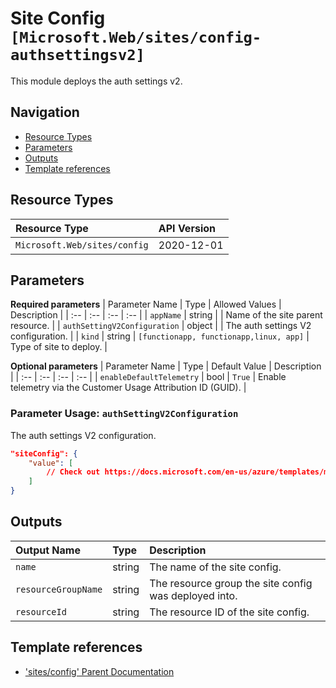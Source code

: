# Site Config `[Microsoft.Web/sites/config-authsettingsv2]`

This module deploys the auth settings v2.

## Navigation

- [Resource Types](#Resource-Types)
- [Parameters](#Parameters)
- [Outputs](#Outputs)
- [Template references](#Template-references)

## Resource Types

| Resource Type | API Version |
| :-- | :-- |
| `Microsoft.Web/sites/config` | 2020-12-01 |

## Parameters

**Required parameters**
| Parameter Name | Type | Allowed Values | Description |
| :-- | :-- | :-- | :-- |
| `appName` | string |  | Name of the site parent resource. |
| `authSettingV2Configuration` | object |  | The auth settings V2 configuration. |
| `kind` | string | `[functionapp, functionapp,linux, app]` | Type of site to deploy. |

**Optional parameters**
| Parameter Name | Type | Default Value | Description |
| :-- | :-- | :-- | :-- |
| `enableDefaultTelemetry` | bool | `True` | Enable telemetry via the Customer Usage Attribution ID (GUID). |


### Parameter Usage: `authSettingV2Configuration`

The auth settings V2 configuration.

```json
"siteConfig": {
    "value": [
        // Check out https://docs.microsoft.com/en-us/azure/templates/microsoft.web/sites/config-authsettingsv2?tabs=bicep#siteauthsettingsv2properties for possible properties
    ]
}
```

## Outputs

| Output Name | Type | Description |
| :-- | :-- | :-- |
| `name` | string | The name of the site config. |
| `resourceGroupName` | string | The resource group the site config was deployed into. |
| `resourceId` | string | The resource ID of the site config. |

## Template references

- ['sites/config' Parent Documentation](https://docs.microsoft.com/en-us/azure/templates/Microsoft.Web/sites)
